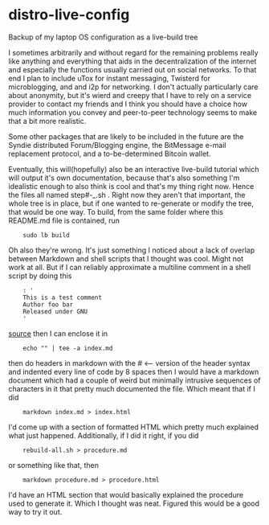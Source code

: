 # distro-live-config
Backup of my laptop OS configuration as a live-build tree

I sometimes arbitrarily and without regard for the remaining problems really
like anything and everything that aids in the decentralization of the internet
and especially the functions usually carried out on social networks. To that end
I plan to include uTox for instant messaging, Twisterd for microblogging, and
and i2p for networking. I don't actually particularly care about anonymity, but
it's wierd and creepy that I have to rely on a service provider to contact my
friends and I think you should have a choice how much information you convey and
peer-to-peer technology seems to make that a bit more realistic.

Some other packages that are likely to be included in the future are the Syndie
distributed Forum/Blogging engine, the BitMessage e-mail replacement protocol,
and a to-be-determined Bitcoin wallet.

Eventually, this will(hopefully) also be an interactive live-build tutorial 
which will output it's own documentation, because that's also something I'm
idealistic enough to also think is cool and that's  my thing right now. Hence
the files all named step#-*_*.sh . Right now they aren't that important, the
whole tree is in place, but if one wanted to re-generate or modify the tree,
that would be one way. To build, from the same folder where this README.md file
is contained, run

        sudo lb build

Oh also they're wrong. It's just something I noticed about a lack of overlap
between Markdown and shell scripts that I thought was cool. Might not work at
all. But if I can reliably approximate a multiline comment in a shell script by
doing this

        : '
        This is a test comment
        Author foo bar
        Released under GNU
        '
[source](http://www.cyberciti.biz/faq/bash-comment-out-multiple-line-code/)
then I can enclose it in 

        echo "" | tee -a index.md

then do headers in markdown with the # <\-\- version of the header syntax and 
indented every line of code by 8 spaces then I would have a markdown document
which had a couple of weird but minimally intrusive sequences of characters in it
that pretty much documented the file. Which meant that if I did 

        markdown index.md > index.html

I'd come up with a section of formatted HTML which pretty much explained what
just happened. Additionally, if I did it right, if you did

        rebuild-all.sh > procedure.md

or something like that, then

        markdown procedure.md > procedure.html

I'd have an HTML section that would basically explained the procedure used to
generate it. Which I thought was neat. Figured this would be a good way to try
it out.